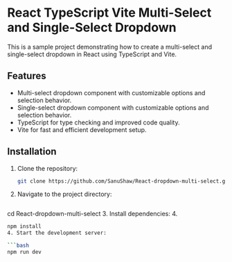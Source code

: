 # React TypeScript Vite Multi-Select and Single-Select Dropdown

This is a sample project demonstrating how to create a multi-select and single-select dropdown in React using TypeScript and Vite.

## Features

- Multi-select dropdown component with customizable options and selection behavior.
- Single-select dropdown component with customizable options and selection behavior.
- TypeScript for type checking and improved code quality.
- Vite for fast and efficient development setup.

## Installation

1. Clone the repository:

   ```bash
   git clone https://github.com/SanuShaw/React-dropdown-multi-select.git
2. Navigate to the project directory:

   ```bash
cd React-dropdown-multi-select
3. Install dependencies:
4. 
   ```bash
npm install
4. Start the development server:

   ```bash
npm run dev
